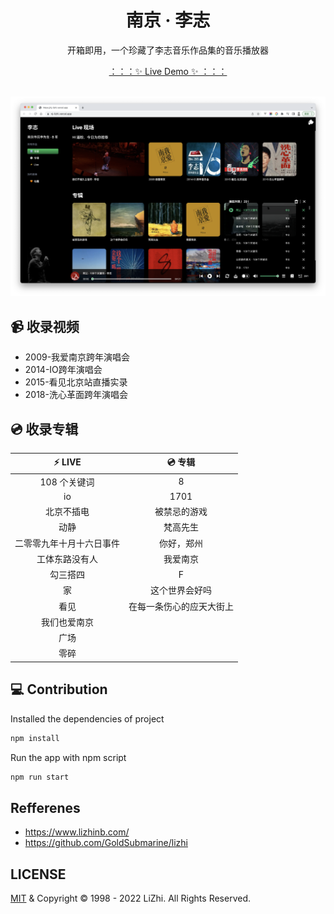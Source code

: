 <h1 align="center">南京 · 李志</h1>

<p align="center">开箱即用，一个珍藏了李志音乐作品集的音乐播放器</p>

<div align="center">
  <a href="https://nj-lizhi.vercel.app/" target="_blank">：：：✨ Live Demo ✨ ：：：</a>
</div>

<br/>

![logos](./screenshot.png)

## 📹 收录视频

- 2009-我爱南京跨年演唱会
- 2014-IO跨年演唱会
- 2015-看见北京站直播实录
- 2018-洗心革面跨年演唱会

## 💿 收录专辑

| :zap: **LIVE**           | 💿 **专辑**           |
| :------------------------: | :------------------------: |
| 108 个关键词             | 8                        |
| io                       | 1701                     |
| 北京不插电               | 被禁忌的游戏             |
| 动静                     | 梵高先生                 |
| 二零零九年十月十六日事件 | 你好，郑州               |
| 工体东路没有人           | 我爱南京                 |
| 勾三搭四                 | F                        |
| 家                       | 这个世界会好吗           |
| 看见                     | 在每一条伤心的应天大街上 |
| 我们也爱南京             |                          |
| 广场                     |                          |
| 零碎                     |                          |


## 💻 Contribution

Installed the dependencies of project

```bash
npm install
```

Run the app with npm script

```bash
npm run start
```

## Refferenes

- https://www.lizhinb.com/
- https://github.com/GoldSubmarine/lizhi

## LICENSE

[MIT](https://git.woa.com/ihub/ihub-pix/blob/master/LICENSE) & Copyright © 1998 - 2022 LiZhi. All Rights Reserved.
